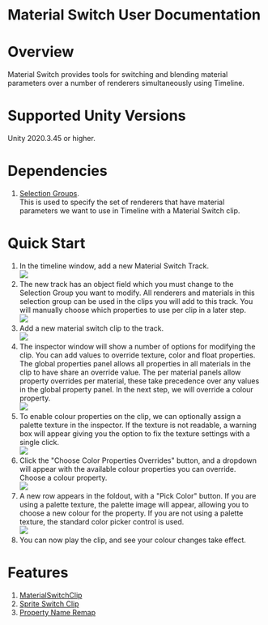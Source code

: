 Material Switch User Documentation
==================================

# Overview

Material Switch provides tools for switching and blending material parameters over a number of renderers 
simultaneously using Timeline.


# Supported Unity Versions

Unity 2020.3.45 or higher.

# Dependencies
1. [Selection Groups](https://docs.unity3d.com/Packages/com.unity.selection-groups@latest).   
   This is used to specify the set of renderers that have material parameters 
   we want to use in Timeline with a Material Switch clip. 

# Quick Start
1. In the timeline window, add a new Material Switch Track. <br> ![](images/image1.png)
2. The new track has an object field which you must change to the Selection Group you want to modify. All renderers and materials in this selection group can be used in the clips you will add to this track. You will manually choose which properties to use per clip in a later step. <br> ![](images/image2.png)
3. Add a new material switch clip to the track. <br> ![](images/image3.png)
4. The inspector window will show a number of options for modifying the clip. You can add values to override texture, color and float properties. The global properties panel allows all properties in all materials in the clip to have share an override value. The per material panels allow property overrides per material, these take precedence over any values in the global property panel. In the next step, we will override a colour property. <br> ![](images/image4.png)
5. To enable colour properties on the clip, we can optionally assign a palette texture in the inspector. If the texture is not readable, a warning box will appear giving you the option to fix the texture settings with a single click. <br> ![](images/image5.png)
6. Click the "Choose Color Properties Overrides" button, and a dropdown will appear with the available colour properties you can override. Choose a colour property. <br> ![](images/image6.png)
7. A new row appears in the foldout, with a "Pick Color" button. If you are using a palette texture, the palette image will appear, allowing you to choose a new colour for the property. If you are not using a palette texture, the standard color picker control is used.<br> ![](images/image7.png)
8. You can now play the clip, and see your colour changes take effect.

# Features 
1. [MaterialSwitchClip](material-switch-clip.md)
1. [Sprite Switch Clip](sprite-switch-clip.md)
1. [Property Name Remap](property-name-remap.md)

